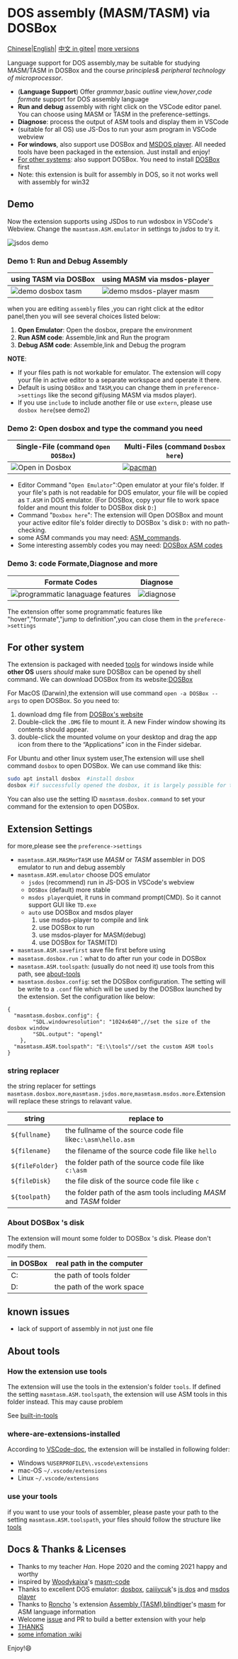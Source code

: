 # DOS assembly (MASM/TASM) via DOSBox

[Chinese](README.zh.md)|[English](README.md)|
[中文 in gitee](https://gitee.com/dosasm/masm-tasm/)|
[more versions](https://github.com/xsro/masm-tasm/releases)

Language support for DOS assembly,may be suitable for studying MASM/TASM in DOSBox and the course *principles& peripheral technology of microprocessor*.

- (**Language Support**) Offer *grammar*,basic *outline* view,*hover*,*code formate* support for DOS assembly language
- **Run and debug** assembly with right click on the VSCode editor panel. You can choose using MASM or TASM in the preference-settings.
- **Diagnose**: process the output of ASM tools and display them in VSCode
- (suitable for all OS) use JS-Dos to run your asm program in VSCode webview
- **For windows**, also support use DOSBox and [MSDOS player](http://takeda-toshiya.my.coocan.jp/msdos). All needed tools have been packaged in the extension. Just install and enjoy!
- [For other systems](#for-other-system): also support DOSBox. You need to install [DOSBox](https://www.dosbox.com) first
- Note: this extension is built for assembly in DOS, so it not works well with assembly for win32

## Demo

Now the extension supports using JSDos to run wdosbox in VSCode's Webview. Change the `masmtasm.ASM.emulator` in settings to *jsdos* to try it.

![jsdos demo](pics/demo_jsdos.gif)

### Demo 1: Run and Debug Assembly

| using TASM via DOSBox                          | using MASM via msdos-player                         |
| ---------------------------------------------- | --------------------------------------------------- |
| ![demo dosbox tasm](pics/demo_dosbox_tasm.gif) | ![demo msdos-player masm](pics/demo_msdos_masm.gif) |

when you are editing `assembly` files ,you can right click at the editor panel,then you will see several choices listed below:

1. **Open Emulator**: Open the dosbox, prepare the environment
2. **Run ASM code**: Assemble,link and Run the program
3. **Debug ASM code**: Assemble,link and Debug the program

**NOTE**:

- If your files path is not workable for emulator. The extension will copy your file in active editor to a separate workspace and operate it there.
- Default is using `DOSBox` and `TASM`,you can change them in `preference->settings` like the second gif(using MASM via msdos player).
- If you use `include` to include another file or use `extern`, please use `dosbox here`(see demo2)

### Demo 2: Open dosbox and type the command you need

| Single-File (command `Open DOSBox`)    | Multi-Files (command `Dosbox here`)                                              |
| -------------------------------------- | -------------------------------------------------------------------------------- |
| ![Open in Dosbox](pics/opendosbox.gif) | [![pacman](pics/demo_pacman.gif)](https://github.com/dpisdaniel/assembly-pacman) |

- Editor Command "`Open Emulator`":Open emulator at your file's folder. If your file's path is not readable for DOS emulator, your file will be copied as `T.ASM` in DOS emulator. (For DOSBox, copy your file to work space folder and mount this folder to DOSBox disk `D:`)
- Command "`Doxbox here`": The extension will Open DOSBox and mount your active editor file's folder directly to DOSBox 's disk `D:` with no path-checking.
- some ASM commands you may need: [ASM_commands](https://github.com/xsro/masm-tasm/wiki/ASM_commands).
- Some interesting assembly codes you may need: [DOSBox ASM codes](https://github.com/xsro/masm-tasm/wiki/dosbox)

### Demo 3: code Formate,Diagnose and more

| Formate Codes                                               | Diagnose                                 |
| ----------------------------------------------------------- | ---------------------------------------- |
| ![programmatic lanaguage features](pics/demo_PLFeature.gif) | ![diagnose](pics/demo_diagnose_tasm.gif) |

The extension offer some programmatic features like "hover","formate","jump to definition",you can close them in the `preferece->settings`

## For other system

The extension is packaged with needed [tools](doc/Toolspath.md) for windows inside while **other OS** users *should* make sure DOSBox can be opened by shell command. We can download DOSBox from its website:[DOSBox](https://www.dosbox.com)

For MacOS (Darwin),the extension will use command `open -a DOSBox --args` to open DOSBox. So you need to:

1. download dmg file from [DOSBox's website](https://www.dosbox.com)
2. Double-click the `.DMG` file to mount it. A new Finder window showing its contents should appear.
3. double-click the mounted volume on your desktop and drag the app icon from there to the “Applications” icon in the Finder sidebar.

For Ubuntu and other linux system user,The extension will use shell command `dosbox` to open DOSBox. We can use command like this:

```sh
sudo apt install dosbox  #install dosbox
dosbox #if successfully opened the dosbox, it is largely possible for the extension to use dosbox
```

You can also use the setting ID `masmtasm.dosbox.command` to set your command for the extension to open DOSBox.

## Extension Settings

for more,please see the `preference->settings`

- `masmtasm.ASM.MASMorTASM` use *MASM* or *TASM* assembler in DOS emulator to run and debug assembly
- `masmtasm.ASM.emulator` choose DOS emulator
  - `jsdos` (recommend) run in JS-DOS in VSCode's webview
  - `DOSBox` (default) more stable
  - `msdos player`quiet, it runs in command prompt(CMD).  So it cannot support GUI like `TD.exe`
  - `auto` use DOSBox and msdos player
    1. use msdos-player to compile and link
    2. use DOSBox to run
    3. use msdos-player for MASM(debug)
    4. use DOSBox for TASM(TD)
- `masmtasm.ASM.savefirst`  save file first before using
- `masmtasm.dosbox.run`：what to do after run your code in DOSBox
- `masmtasm.ASM.toolspath`: (usually do not need it) use tools from this path, see [about-tools](#about-tools)
- `masmtasm.dosbox.config`: set the DOSBox configuration. The setting will be write to a `.conf` file which will be used by the DOSBox launched by the extension. Set the configuration like below:

```jsonc
{
  "masmtasm.dosbox.config": {
        "SDL.windowresolution": "1024x640",//set the size of the dosbox window
        "SDL.output": "opengl"
    },
  "masmtasm.ASM.toolspath": "E:\\tools"//set the custom ASM tools
}
```

### string replacer

the string replacer for settings `masmtasm.dosbox.more`,`masmtasm.jsdos.more`,`masmtasm.msdos.more`.Extension will replace these strings to relavant value.

| string          | replace to                                                          |
| --------------- | ------------------------------------------------------------------- |
| `${fullname}`   | the fullname of the source code file like`c:\asm\hello.asm`         |
| `${filename}`   | the filename of the source code file like `hello`                   |
| `${fileFolder}` | the folder path of the source code file like `c:\asm`               |
| `${fileDisk}`   | the file disk of the source code file like `c`                      |
| `${toolpath}`   | the folder path of the asm tools including *MASM* and *TASM* folder |

### About DOSBox 's disk

The extension will mount some folder to DOSBox 's disk. Please don't modify them.

| in DOSBox | real path in the computer  |
| --------- | -------------------------- |
| C:        | the path of tools folder   |
| D:        | the path of the work space |

## known issues

- lack of support of assembly in not just one file

## About tools

### How the extension use tools

The extension will use the tools in the extension's folder `tools`. If defined the setting `masmtasm.ASM.toolspath`, the extension will use ASM tools in this folder instead. This may cause problem

See [built-in-tools](tools/README.md)

### where-are-extensions-installed

According to [VSCode-doc](https://code.visualstudio.com/docs/editor/extension-gallery#_where-are-extensions-installed), the extension will be installed in following folder:

- Windows `%USERPROFILE%\.vscode\extensions`
- mac-OS `~/.vscode/extensions`
- Linux `~/.vscode/extensions`

### use your tools

if you want to use your tools of assembler, please paste your path to the setting `masmtasm.ASM.toolspath`, your files should follow the structure like [tools](tools/)

## Docs & Thanks & Licenses

- Thanks to my teacher *Han*. Hope 2020 and the coming 2021 happy and worthy
- inspired by [Woodykaixa](https://github.com/Woodykaixa)'s [masm-code](https://github.com/Woodykaixa/masm-code)
- Thanks to excellent DOS emulator: [dosbox](https://www.dosbox.com), [caiiiycuk](https://github.com/caiiiycuk)'s [js dos](https://js-dos.com/) and [msdos player](http://takeda-toshiya.my.coocan.jp/msdos)
- Thanks to [Roncho](https://marketplace.visualstudio.com/publishers/Roncho) 's extension [Assembly (TASM)](https://marketplace.visualstudio.com/items?itemName=Roncho.assembly-8086),[blindtiger](https://github.com/9176324)'s [masm](https://github.com/9176324/bltg-team.masm) for ASM language information
- Welcome [issue](https://github.com/xsro/masm-tasm/issues) and PR to build a better extension with your help
- [THANKS](doc/Thanks.md)
- [some infomation :wiki](https://github.com/xsro/masm-tasm/wiki)

Enjoy!:smile:
